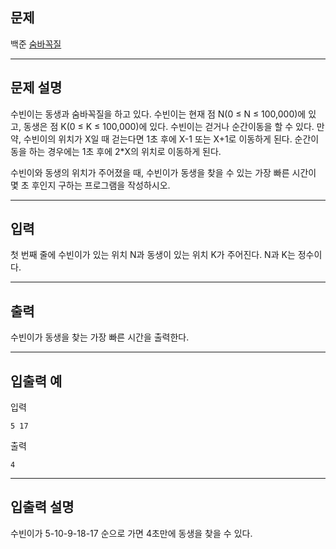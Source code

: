 ## 문제
백준 [숨바꼭질](https://www.acmicpc.net/problem/1697)

---

## 문제 설명

수빈이는 동생과 숨바꼭질을 하고 있다. 수빈이는 현재 점 N(0 ≤ N ≤ 100,000)에 있고, 동생은 점 K(0 ≤ K ≤ 100,000)에 있다. 수빈이는 걷거나 순간이동을 할 수 있다. 만약, 수빈이의 위치가 X일 때 걷는다면 1초 후에 X-1 또는 X+1로 이동하게 된다. 순간이동을 하는 경우에는 1초 후에 2*X의 위치로 이동하게 된다.

수빈이와 동생의 위치가 주어졌을 때, 수빈이가 동생을 찾을 수 있는 가장 빠른 시간이 몇 초 후인지 구하는 프로그램을 작성하시오.

---

## 입력
첫 번째 줄에 수빈이가 있는 위치 N과 동생이 있는 위치 K가 주어진다. N과 K는 정수이다.

---

## 출력

수빈이가 동생을 찾는 가장 빠른 시간을 출력한다.


---

## 입출력 예

입력
```
5 17
```

출력
```
4
```

---

## 입출력 설명

수빈이가 5-10-9-18-17 순으로 가면 4초만에 동생을 찾을 수 있다.

